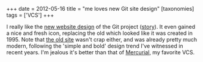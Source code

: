 +++
date = 2012-05-16
title = "me loves new Git site design"
[taxonomies]
tags = ['VCS']
+++

I really like the [new website design] of the Git project ([story]). It
even gained a nice and fresh icon, replacing the old which looked like
it was created in 1995. Note that [the old site] wasn't crap either,
and was already pretty much modern, following the 'simple and bold'
design trend I've witnessed in recent years. I'm jealous it's better
than that of [Mercurial], my favorite VCS.

  [new website design]: http://git-scm.com/
  [story]: https://github.com/blog/1125-new-git-homepage
  [the old site]: http://web.archive.org/web/20110716073224/http://git-scm.com/
  [Mercurial]: http://mercurial.selenic.com/
